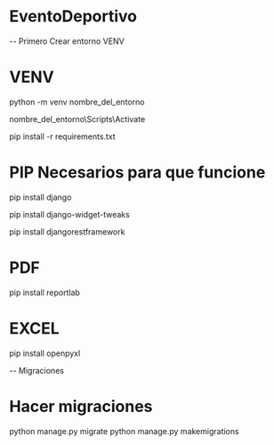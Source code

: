 # EventoDeportivo


-- Primero Crear entorno VENV
#   VENV
python -m venv nombre_del_entorno

nombre_del_entorno\Scripts\Activate

pip install -r requirements.txt

# PIP Necesarios para que funcione

pip install django

pip install django-widget-tweaks

pip install djangorestframework

# PDF
pip install reportlab

# EXCEL
pip install openpyxl




-- Migraciones
# Hacer migraciones

python manage.py migrate
python manage.py makemigrations

